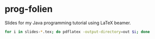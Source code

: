 # prog-folien

Slides for my Java programming tutorial using LaTeX beamer.

```bash
for i in slides-*.tex; do pdflatex -output-directory=out $i; done
```

